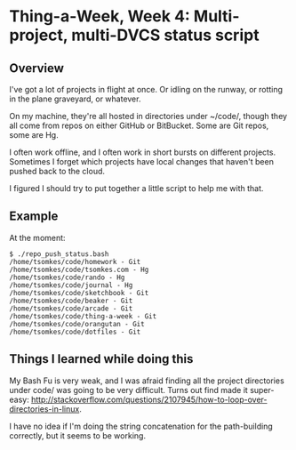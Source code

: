 Thing-a-Week, Week 4:  Multi-project, multi-DVCS status script
==============================================================

Overview
--------
I've got a lot of projects in flight at once.  Or idling on the runway, or
rotting in the plane graveyard, or whatever.

On my machine, they're all hosted in directories under ~/code/, though they all
come from repos on either GitHub or BitBucket.  Some are Git repos, some are
Hg.

I often work offline, and I often work in short bursts on different projects.
Sometimes I forget which projects have local changes that haven't been pushed
back to the cloud.

I figured I should try to put together a little script to help me with that.

Example
-------
At the moment:

```
$ ./repo_push_status.bash
/home/tsomkes/code/homework - Git
/home/tsomkes/code/tsomkes.com - Hg
/home/tsomkes/code/rando - Hg
/home/tsomkes/code/journal - Hg
/home/tsomkes/code/sketchbook - Git
/home/tsomkes/code/beaker - Git
/home/tsomkes/code/arcade - Git
/home/tsomkes/code/thing-a-week - Git
/home/tsomkes/code/orangutan - Git
/home/tsomkes/code/dotfiles - Git
```

Things I learned while doing this
---------------------------------
My Bash Fu is very weak, and I was afraid finding all the project directories
under code/ was going to be very difficult.  Turns out find made it super-easy:
http://stackoverflow.com/questions/2107945/how-to-loop-over-directories-in-linux.

I have no idea if I'm doing the string concatenation for the path-building
correctly, but it seems to be working.  
